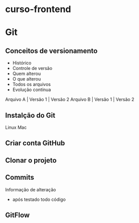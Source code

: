 # curso-frontend


# Git
## Conceitos de versionamento
- Histórico
- Controle de versão
- Quem alterou
- O que alterou
- Todos os arquivos
- Evolução contínua

Arquivo A | Versão 1 | Versão 2
Arquivo B | Versão 1 | Versão 2

## Instalção do Git

Linux
Mac

## Criar conta GitHub

## Clonar o projeto

## Commits
Informação de alteração
- após testado todo código

## GitFlow
